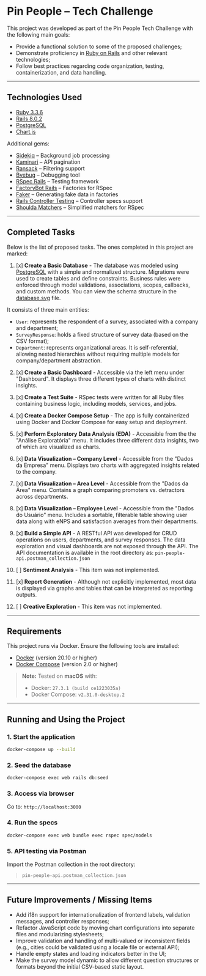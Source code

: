 # Pin People – Tech Challenge

This project was developed as part of the Pin People Tech Challenge with the following main goals:

* Provide a functional solution to some of the proposed challenges;
* Demonstrate proficiency in [Ruby on Rails](https://rubyonrails.org/) and other relevant technologies;
* Follow best practices regarding code organization, testing, containerization, and data handling.

---

## Technologies Used

* [Ruby 3.3.6](https://www.ruby-lang.org/en/)
* [Rails 8.0.2](https://rubyonrails.org/)
* [PostgreSQL](https://www.postgresql.org/)
* [Chart.js](https://www.chartjs.org/)

Additional gems:

* [Sidekiq](https://sidekiq.org/) – Background job processing
* [Kaminari](https://github.com/kaminari/kaminari) – API pagination
* [Ransack](https://github.com/activerecord-hackery/ransack) – Filtering support
* [Byebug](https://github.com/deivid-rodriguez/byebug) – Debugging tool
* [RSpec Rails](https://github.com/rspec/rspec-rails) – Testing framework
* [FactoryBot Rails](https://github.com/thoughtbot/factory_bot_rails) – Factories for RSpec
* [Faker](https://github.com/faker-ruby/faker) – Generating fake data in factories
* [Rails Controller Testing](https://github.com/rails/rails-controller-testing) – Controller specs support
* [Shoulda Matchers](https://github.com/thoughtbot/shoulda-matchers) – Simplified matchers for RSpec

---

## Completed Tasks

Below is the list of proposed tasks. The ones completed in this project are marked:

1. [x] **Create a Basic Database** - The database was modeled using [PostgreSQL](https://www.postgresql.org/) with a simple and normalized structure. Migrations were used to create tables and define constraints. Business rules were enforced through model validations, associations, scopes, callbacks, and custom methods. You can view the schema structure in the [database.svg](./database.svg) file.

It consists of three main entities:

* `User`: represents the respondent of a survey, associated with a company and department;
* `SurveyResponse`: holds a fixed structure of survey data (based on the CSV format);
* `Department`: represents organizational areas. It is self-referential, allowing nested hierarchies without requiring multiple models for company/department abstraction.

2. [x] **Create a Basic Dashboard** - Accessible via the left menu under "Dashboard". It displays three different types of charts with distinct insights.

3. [x] **Create a Test Suite** - RSpec tests were written for all Ruby files containing business logic, including models, services, and jobs.

4. [x] **Create a Docker Compose Setup** - The app is fully containerized using Docker and Docker Compose for easy setup and deployment.

5. [x] **Perform Exploratory Data Analysis (EDA)** - Accessible from the the "Análise Exploratória" menu. It includes three different data insights, two of which are visualized as charts.

6. [x] **Data Visualization – Company Level** - Accessible from the "Dados da Empresa" menu. Displays two charts with aggregated insights related to the company.

7. [x] **Data Visualization – Area Level** - Accessible from the "Dados da Área" menu. Contains a graph comparing promoters vs. detractors across departments.

8. [x] **Data Visualization – Employee Level** - Accessible from the "Dados do Usuário" menu. Includes a sortable, filterable table showing user data along with eNPS and satisfaction averages from their departments.

9. [x] **Build a Simple API** - A RESTful API was developed for CRUD operations on users, departments, and survey responses. The data exploration and visual dashboards are not exposed through the API. The API documentation is available in the root directory as: `pin-people-api.postman_collection.json`

10. [ ] **Sentiment Analysis** - This item was not implemented.

11. [x] **Report Generation** - Although not explicitly implemented, most data is displayed via graphs and tables that can be interpreted as reporting outputs.

12. [ ] **Creative Exploration** - This item was not implemented.

---

## Requirements

This project runs via Docker. Ensure the following tools are installed:

* [Docker](https://docs.docker.com/) (version 20.10 or higher)
* [Docker Compose](https://docs.docker.com/compose/) (version 2.0 or higher)

> **Note:** Tested on **macOS** with:
>
> * Docker: `27.3.1 (build ce1223035a)`
> * Docker Compose: `v2.31.0-desktop.2`

---

## Running and Using the Project

### 1. Start the application

```bash
docker-compose up --build
```

### 2. Seed the database

```bash
docker-compose exec web rails db:seed
```

### 3. Access via browser

Go to: `http://localhost:3000`

### 4. Run the specs

```bash
docker-compose exec web bundle exec rspec spec/models
```

### 5. API testing via Postman

Import the Postman collection in the root directory:

> `pin-people-api.postman_collection.json`

---

## Future Improvements / Missing Items

* Add i18n support for internationalization of frontend labels, validation messages, and controller responses;
* Refactor JavaScript code by moving chart configurations into separate files and modularizing stylesheets;
* Improve validation and handling of multi-valued or inconsistent fields (e.g., cities could be validated using a locale file or external API);
* Handle empty states and loading indicators better in the UI;
* Make the survey model dynamic to allow different question structures or formats beyond the initial CSV-based static layout.
